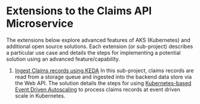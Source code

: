 # Extensions to the **Claims API** Microservice
The extensions below explore advanced features of AKS (Kubernetes) and additional open source solutions. Each extension (or sub-project) describes a particular use case and details the steps for implementing a potential solution using an advanced feature/capability.

1. [Ingest Claims records using KEDA](./ingest-claims-keda)
   In this sub-project, claims records are read from a storage queue and ingested into the backend data store via the Web API.  The solution details the steps for using [Kubernetes-based Event Driven Autoscaling](https://docs.microsoft.com/en-us/azure/azure-functions/functions-kubernetes-keda) to process claims records at event driven scale in Kubernetes. 
